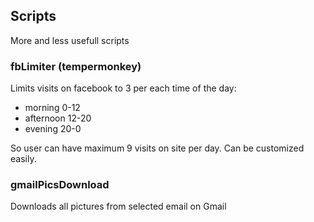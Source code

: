## Scripts
More and less usefull scripts 

### fbLimiter (tempermonkey)
Limits visits on facebook to 3 per each time of the day:
- morning 0-12
- afternoon 12-20
- evening 20-0

So user can have maximum 9 visits on site per day. Can be customized easily.

### gmailPicsDownload
Downloads all pictures from selected email on Gmail